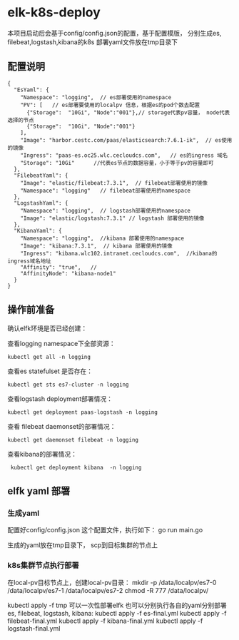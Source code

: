 # elk-k8s-deploy

本项目启动后会基于config/config.json的配置，基于配置模版，
分别生成es, filebeat,logstash,kibana的k8s 部署yaml文件放在tmp目录下 



## 配置说明 

```code
{
  "EsYaml": {
    "Namespace": "logging",  // es部署使用的namespace
    "PV": [   // es部署要使用的localpv 信息，根据es的pod个数去配置
      {"Storage":  "10Gi", "Node":"001"},// storage代表pv容量， node代表选择的节点
      {"Storage":  "10Gi", "Node":"001"}
    ],
    "Image": "harbor.cestc.com/paas/elasticsearch:7.6.1-ik",  // es使用的镜像
    "Ingress": "paas-es.oc25.wlc.cecloudcs.com",   // es的ingress 域名
    "Storage": "10Gi"      //代表es节点的数据容量，小于等于pv的容量即可
  },
  "FilebeatYaml": {
    "Image": "elastic/filebeat:7.3.1",  // filebeat部署使用的镜像
    "Namespace": "logging"   // filebeat部署使用的namespace
  },
  "LogstashYaml": {
    "Namespace": "logging",  // logstash部署使用的namespace   
    "Image": "elastic/logstash:7.3.1" // logstash 部署使用的镜像
  },
  "KibanaYaml": {
    "Namespace": "logging",  //kibana 部署使用的namespace   
    "Image": "kibana:7.3.1",  // kibana 部署使用的镜像
    "Ingress": "kibana.wlc102.intranet.cecloudcs.com",  //kibana的ingress域名地址
    "Affinity": "true",   //
    "AffinityNode": "kibana-node1"
  }
}

```

## 操作前准备

确认elfk环境是否已经创建：

查看logging namespace下全部资源：
```
kubectl get all -n logging 
```

查看es statefulset 是否存在：
```
kubectl get sts es7-cluster -n logging
```

查看logstash  deployment部署情况：
```code 
kubectl get deployment paas-logstash -n logging
```

查看 filebeat daemonset的部署情况：
```code
kubectl get daemonset filebeat -n logging
```

查看kibana的部署情况：
```code 
 kubectl get deployment kibana  -n logging
```

## elfk yaml  部署

### 生成yaml
配置好config/config.json 这个配置文件，执行如下：
go run main.go 

生成的yaml放在tmp目录下， scp到目标集群的节点上 

### k8s集群节点执行部署

在local-pv目标节点上，创建local-pv目录：
mkdir -p /data/localpv/es7-0 /data/localpv/es7-1 /data/localpv/es7-2
chmod -R 777 /data/localpv/



kubectl apply -f tmp 可以一次性部署elfk 
也可以分别执行各自的yaml分别部署es, filebeat, logstash, kibana:
kubectl apply -f  es-final.yml
kubectl apply -f  filebeat-final.yml
kubectl apply -f  kibana-final.yml
kubectl apply -f  logstash-final.yml

